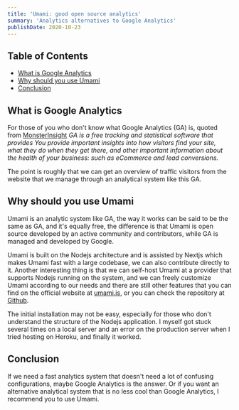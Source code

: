 ```yaml
---
title: 'Umami: good open source analytics'
summary: 'Analytics alternatives to Google Analytics'
publishDate: 2020-10-23
---
```


## Table of Contents

- [What is Google Analytics](#what-is-google-analytics)
- [Why should you use Umami](#why-should-you-use-umami)
- [Conclusion](#conclusion)

## What is Google Analytics

For those of you who don't know what Google Analytics (GA) is, quoted from [MonsterInsight](https://www.monsterinsights.com/docs/what-is-google-analytics/) _GA is a free tracking and statistical software that provides You provide important insights into how visitors find your site, what they do when they get there, and other important information about the health of your business: such as eCommerce and lead conversions._

The point is roughly that we can get an overview of traffic visitors from the website that we manage through an analytical system like this GA.

## Why should you use Umami

Umami is an analytic system like GA, the way it works can be said to be the same as GA, and it's equally free, the difference is that Umami is open source developed by an active community and contributors, while GA is managed and developed by Google.

Umami is built on the Nodejs architecture and is assisted by Nextjs which makes Umami fast with a large codebase, we can also contribute directly to it. Another interesting thing is that we can self-host Umami at a provider that supports Nodejs running on the system, and we can freely customize Umami according to our needs and there are still other features that you can find on the official website at [umami.is](https://umami.is/?ref=kawari.space), or you can check the repository at [Github](https://github.com/mikecao/umami?ref=kawari.space).

The initial installation may not be easy, especially for those who don't understand the structure of the Nodejs application. I myself got stuck several times on a local server and an error on the production server when I tried hosting on Heroku, and finally it worked.

## Conclusion

If we need a fast analytics system that doesn't need a lot of confusing configurations, maybe Google Analytics is the answer. Or if you want an alternative analytical system that is no less cool than Google Analytics, I recommend you to use Umami.
